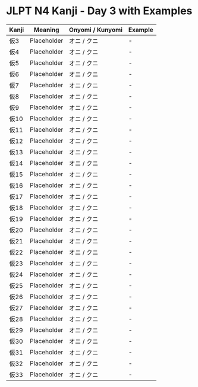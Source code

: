# JLPT N4 Kanji - Day 3 with Examples

| Kanji | Meaning | Onyomi / Kunyomi | Example |
|-------|---------|------------------|---------|
| 仮3 | Placeholder | オニ / クニ | - |
| 仮4 | Placeholder | オニ / クニ | - |
| 仮5 | Placeholder | オニ / クニ | - |
| 仮6 | Placeholder | オニ / クニ | - |
| 仮7 | Placeholder | オニ / クニ | - |
| 仮8 | Placeholder | オニ / クニ | - |
| 仮9 | Placeholder | オニ / クニ | - |
| 仮10 | Placeholder | オニ / クニ | - |
| 仮11 | Placeholder | オニ / クニ | - |
| 仮12 | Placeholder | オニ / クニ | - |
| 仮13 | Placeholder | オニ / クニ | - |
| 仮14 | Placeholder | オニ / クニ | - |
| 仮15 | Placeholder | オニ / クニ | - |
| 仮16 | Placeholder | オニ / クニ | - |
| 仮17 | Placeholder | オニ / クニ | - |
| 仮18 | Placeholder | オニ / クニ | - |
| 仮19 | Placeholder | オニ / クニ | - |
| 仮20 | Placeholder | オニ / クニ | - |
| 仮21 | Placeholder | オニ / クニ | - |
| 仮22 | Placeholder | オニ / クニ | - |
| 仮23 | Placeholder | オニ / クニ | - |
| 仮24 | Placeholder | オニ / クニ | - |
| 仮25 | Placeholder | オニ / クニ | - |
| 仮26 | Placeholder | オニ / クニ | - |
| 仮27 | Placeholder | オニ / クニ | - |
| 仮28 | Placeholder | オニ / クニ | - |
| 仮29 | Placeholder | オニ / クニ | - |
| 仮30 | Placeholder | オニ / クニ | - |
| 仮31 | Placeholder | オニ / クニ | - |
| 仮32 | Placeholder | オニ / クニ | - |
| 仮33 | Placeholder | オニ / クニ | - |
